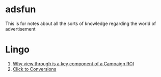 adsfun
======

This is for notes about all the sorts of knowledge regarding the world of advertisement

Lingo
======
1. [Why view through is a key component of a Campaign ROI](http://www.mobilemarketer.com/cms/opinion/columns/7367.html)
2. [Click to Conversions](http://www.ebizroi.com/glossary/#ctc)
